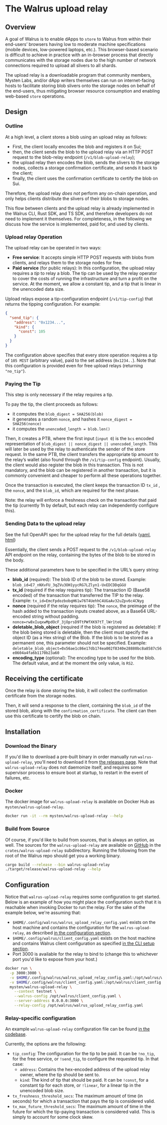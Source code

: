 # The Walrus upload relay

## Overview

A goal of Walrus is to enable dApps to `store` to Walrus from within their end-users’ browsers
having low to moderate machine specifications (mobile devices, low-powered laptops, etc.). This
browser-based scenario is difficult to achieve in practice with an in-browser process that directly
communicates with the storage nodes due to the high number of network connections required to upload
all slivers to all shards.

The upload relay is a downloadable program that community members, Mysten Labs, and/or dApp writers
themselves can run on internet-facing hosts to facilitate storing blob slivers onto the storage
nodes on behalf of the end-users, thus mitigating browser resource consumption and enabling
web-based `store` operations.

## Design

### Outline

At a high level, a client stores a blob using an upload relay as follows:

- First, the client locally encodes the blob and registers it on Sui;
- then, the client sends the blob to the upload relay via an HTTP POST request to the blob-relay
  endpoint (`/v1/blob-upload-relay`);
- the upload relay then encodes the blob, sends the slivers to the storage nodes, collects a storage
  confirmation certificate, and sends it back to the client;
- finally, the client uses the confirmation certificate to certify the blob on Sui.

Therefore, the upload relay *does not* perform any on-chain operation, and only helps clients
distribute the slivers of their blobs to storage nodes.

This flow between clients and the upload relay is already implemented in the Walrus CLI, Rust SDK,
and TS SDK, and therefore developers do not need to implement it themselves. For completeness, in
the following we discuss how the service is implemented, paid for, and used by clients.

### Upload relay Operation

The upload relay can be operated in two ways:

- **Free service**: It accepts simple HTTP POST requests with blobs from clients, and relays them to
  the storage nodes for free.
- **Paid service** (for public relays): In this configuration, the upload relay requires a *tip* to
  relay a blob. The tip can be used by the relay operator to cover the costs of running the
  infrastructure and turn a profit on the service. At the moment, we allow a constant tip, and a tip
  that is linear in the unencoded data size.

Upload relays expose a tip-configuration endpoint (`/v1/tip-config`) that returns the tipping
configuration. For example:

```json
{
  "send_tip": {
    "address": "0x1234...",
    "kind": {
      "const": 105
    }
  }
}
```

The configuration above specifies that every store operation requires a tip of `105 MIST` (arbitrary
value), paid to the set address (`0x1234..`). Note that this configuration is provided even for free
upload relays (returning `"no_tip"`).

### Paying the Tip

This step is only necessary if the relay requires a tip.

To pay the tip, the client proceeds as follows:

- it computes the `blob_digest = SHA256(blob)`
- it generates a random `nonce`, and hashes it `nonce_digest = SHA256(nonce)`
- it computes the `unencoded_length = blob.len()`

Then, it creates a PTB, where the first input (`input 0`) is the `bcs` encoded representation of
`blob_digest || nonce_digest || unencoded_length`. This will later be used by the relay to
authenticate the sender of the store request. In the same PTB, the client transfers the appropriate
tip amount to the relay’s wallet (also found through the `/v1/tip-config` endpoint). Usually, the
client would also register the blob in this transaction. This is not mandatory, and the blob can be
registered in another transaction, but it is commonly convenient and cheaper to perform all these
operations together.

Once the transaction is executed, the client keeps the transaction ID `tx_id` , the `nonce`, and the
`blob_id`, which are required for the next phase.

Note: the relay will enforce a freshness check on the transaction that paid the tip (currently 1h by
default, but each relay can independently configure this).

### Sending Data to the upload relay

See the full OpenAPI spec for the upload relay for the full details
([yaml](https://github.com/mystenlabs/walrus/tree/main/crates/walrus-upload-relay/upload_relay_openapi.yaml),
[html](https://github.com/mystenlabs/walrus/tree/main/crates/walrus-upload-relay/upload_relay_openapi.html))

Essentially, the client sends a POST request to the `/v1/blob-upload-relay` API endpoint on the relay,
containing the bytes of the blob to be stored in the body.

These additional parameters have to be specified in the URL’s query string:

- **blob_id** (required): The blob ID of the blob to be stored. Example:
  `blob_id=E7_nNXvFU_3qZVu3OH1yycRG7LZlyn1-UxEDCDDqGGU`
- **tx_id** (required if the relay requires tip): The transaction ID (Base58 encoded) of the
  transaction that transferred the TIP to the relay. Example:
  `tx_id=EmcFpdozbobqH61w76T4UehhC4UGaAv32uZpv6c4CNyg`
- **nonce** (required if the relay requires tip): The `nonce`, the preimage of the hash added to the
  transaction inputs created above, as a Base64 URL-encoded string without padding.
  `nonce=rw8xIuqxwMpdOcF_3jOprsD9TtPWfXK97tT_lWr1teQ`
- **deletable_blob_object** (required if the blob is registered as deletable): If the blob being
  stored is deletable, then the client must specify the object ID (as a Hex string) of the Blob. If
  the blob is to be stored as a permanent one, this parameter should not be specified. Example:
  `deletable_blob_object=0x56ae1c86e17db174ea002f8340e28880bc8a8587c56e8604a4fa6b1170b23a60`
- **encoding_type** (optional): The encoding type to be used for the blob. The default value, and at
  the moment the only value, is `RS2`.

## Receiving the certificate

Once the relay is done storing the blob, it will collect the confirmation certificate from the
storage nodes.

Then, it will send a response to the client, containing the `blob_id` of the stored blob, along with
the `confirmation_certificate`. The client can then use this certificate to certify the blob on
chain.

## Installation

### Download the Binary

If you'd like to download a pre-built binary in order manually run `walrus-upload-relay`, you'll
need to download it from [the releases page](https://github.com/MystenLabs/walrus/releases). Note
that `walrus-upload-relay` does not daemonize itself, and requires some supervisor process to ensure
boot at startup, to restart in the event of failures, etc.

### Docker

The docker image for `walrus-upload-relay` is available on Docker Hub as
`mysten/walrus-upload-relay`.

```sh
docker run -it --rm mysten/walrus-upload-relay --help
```

### Build from Source

Of course, if you'd like to build from sources, that is always an option, as well. The sources for
the `walrus-upload-relay` are available on [GitHub](https://github.com/MystenLabs/walrus) in the
`crates/walrus-upload-relay` subdirectory. Running the following from the root of the Walrus repo
should get you a working binary.

```sh
cargo build --release --bin walrus-upload-relay
./target/release/walrus-upload-relay --help
```

## Configuration

Notice that `walrus-upload-relay` requires some configuration to get started. Below is an example of
how you might place the configuration such that it is reachable when invoking Docker to run the
relay. For the sake of the example below, we're assuming that:

- `$HOME/.config/walrus/walrus_upload_relay_config.yaml` exists on the host machine and contains the
  configuration for the `walrus-upload-relay`, as described [in the configuration
  section](#relay-specific-configuration).
- `$HOME/.config/walrus/client_config.yaml` exists on the host machine and contains Walrus client
  configuration as specified [in the CLI setup section](../usage/setup.html#configuration).
- Port 3000 is available for the relay to bind to (change this to whichever port you'd like to
  expose from your host.)

```sh
docker run \
  -p 3000:3000 \
  -v $HOME/.config/walrus/walrus_upload_relay_config.yaml:/opt/walrus/walrus_upload_relay_config.yaml \
  -v $HOME/.config/walrus/client_config.yaml:/opt/walrus/client_config.yaml \
  mysten/walrus-upload-relay \
    --context testnet \
    --walrus-config /opt/walrus/client_config.yaml \
    --server-address 0.0.0.0:3000 \
    --relay-config /opt/walrus/walrus_upload_relay_config.yaml
```

### Relay-specific configuration

An example `walrus-upload-relay` configuration file can be found
[in the codebase](https://github.com/mystenlabs/walrus/tree/main/crates/walrus-upload-relay/walrus_upload_relay_config_example.yaml).

Currently, the options are the following:

- `tip_config`: The configuration for the tip to be paid. It can be `!no_tip`, for the free service,
  or `!send_tip`, to configure the requested tip. In that case:
  - `address`: Contains the hex-encoded address of the upload relay owner, where the tip should be
    sent to.
  - `kind`: The kind of tip that should be paid. It can be `!const`, for a constant tip for each
    store, or `!linear`, for a linear tip in the unencoded blob size.
- `tx_freshness_threshold_secs`: The maximum amount of time (in seconds) for which a transaction
  that pays the tip is considered valid.
- `tx_max_future_threshold_secs`: The maximum amount of time in the future for which the tip-paying
  transaction is considered valid. This is simply to account for some clock skew.
